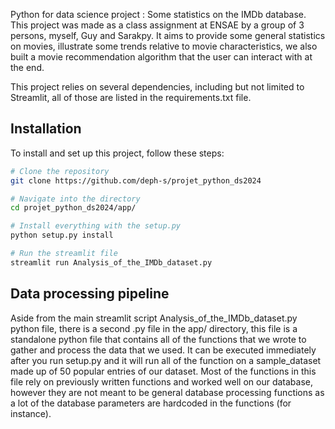 Python for data science project : Some statistics on the IMDb database. 
This project was made as a class assignment at ENSAE by a group of 3 persons, myself, Guy and Sarakpy. It aims to provide some general statistics on movies, illustrate some trends relative to movie characteristics, we also built a movie recommendation algorithm that the user can interact with at the end. 

This project relies on several dependencies, including but not limited to Streamlit, all of those are listed in the requirements.txt file.

## Installation

To install and set up this project, follow these steps:

```bash
# Clone the repository
git clone https://github.com/deph-s/projet_python_ds2024

# Navigate into the directory
cd projet_python_ds2024/app/

# Install everything with the setup.py
python setup.py install

# Run the streamlit file
streamlit run Analysis_of_the_IMDb_dataset.py
```

## Data processing pipeline 

Aside from the main streamlit script Analysis_of_the_IMDb_dataset.py python file, there is a second .py file in the app/ directory, this file is a standalone python file that contains all of the functions that we wrote to gather and process the data that we used. It can be executed immediately after you run setup.py and it will run all of the function on a sample_dataset made up of 50 popular entries of our dataset. Most of the functions in this file rely on previously written functions and worked well on our database, however they are not meant to be general database processing functions as a lot of the database parameters are hardcoded in the functions (for instance). 

